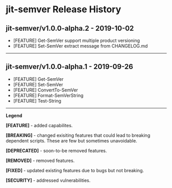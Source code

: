 # jit-semver Release History

## jit-semver/v1.0.0-alpha.2 - 2019-10-02

- [FEATURE] Get-SemVer support multiple product versioning
- [FEATURE] Set-SemVer extract message from CHANGELOG.md

---
## jit-semver/v1.0.0-alpha.1 - 2019-09-26

- [FEATURE] Get-SemVer
- [FEATURE] Set-SemVer
- [FEATURE] ConvertTo-SemVer
- [FEATURE] Format-SemVerString
- [FEATURE] Test-String

---
**Legend**

**[FEATURE]** - added capabilites.

**[BREAKING]** - changed exisiting features that could lead to breaking dependent scripts. These are few but sometimes unavoidable. 

**[DEPRECATED]** - soon-to-be removed features.

**[REMOVED]** - removed features.

**[FIXED]** - updated existing features due to bugs but not breaking.

**[SECURITY]** - addressed vulnerabilities.
